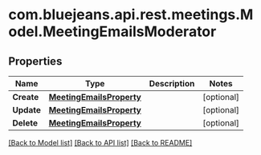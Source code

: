 # com.bluejeans.api.rest.meetings.Model.MeetingEmailsModerator
## Properties

Name | Type | Description | Notes
------------ | ------------- | ------------- | -------------
**Create** | [**MeetingEmailsProperty**](MeetingEmailsProperty.md) |  | [optional] 
**Update** | [**MeetingEmailsProperty**](MeetingEmailsProperty.md) |  | [optional] 
**Delete** | [**MeetingEmailsProperty**](MeetingEmailsProperty.md) |  | [optional] 

[[Back to Model list]](../README.md#documentation-for-models) [[Back to API list]](../README.md#documentation-for-api-endpoints) [[Back to README]](../README.md)

